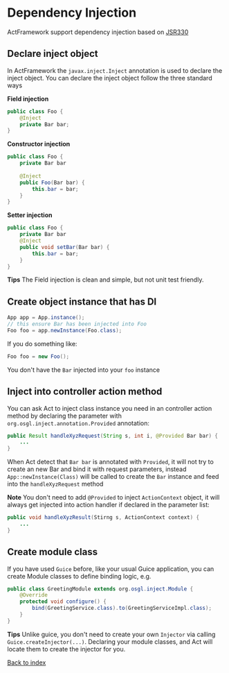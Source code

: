 # Dependency Injection

ActFramework support dependency injection based on [JSR330](https://jcp.org/en/jsr/detail?id=330)  

## Declare inject object

In ActFramework the `javax.inject.Inject` annotation is used to declare the inject object. 
You can declare the inject object follow the three standard ways

**Field injection**
```java
public class Foo {
    @Inject
    private Bar bar;
}
```

**Constructor injection**
```java
public class Foo {
    private Bar bar
    
    @Inject
    public Foo(Bar bar) {
        this.bar = bar;
    }
}
```

**Setter injection**
```java
public class Foo {
    private Bar bar
    @Inject
    public void setBar(Bar bar) {
        this.bar = bar;
    }
}
```

**Tips** The Field injection is clean and simple, but not unit test friendly.

## Create object instance that has DI

```java
App app = App.instance();
// this ensure Bar has been injected into Foo
Foo foo = app.newInstance(Foo.class);
```

If you do something like:

```java
Foo foo = new Foo();
```

You don't have the `Bar` injected into your `foo` instance

## Inject into controller action method

You can ask Act to inject class instance you need in an controller action method by declaring the parameter with 
`org.osgl.inject.annotation.Provided` annotation:

```java
public Result handleXyzRequest(String s, int i, @Provided Bar bar) {
    ...
}
```

When Act detect that `Bar bar` is annotated with `Provided`, it will not try to create an new Bar and 
bind it with request parameters, instead `App::newInstance(Class)` will be called to create 
the `Bar` instance and feed into the `handleXyzRequest` method

**Note** You don't need to add `@Provided` to inject `ActionContext` object, it will always get injected 
into action handler if declared in the parameter list:

```java
public void handleXyzResult(Stirng s, ActionContext context) {
    ...
}
```

## Create module class

If you have used `Guice` before, like your usual Guice application, you can create Module 
classes to define binding logic, e.g.

```java
public class GreetingModule extends org.osgl.inject.Module {
    @Override
    protected void configure() {
        bind(GreetingService.class).to(GreetingServiceImpl.class);
    }
}
```

**Tips** Unlike guice, you don't need to create your own `Injector` via calling 
`Guice.createInjector(...)`. 
Declaring your module classes, and Act will locate them to create the injector for you. 

[Back to index](index.md)
